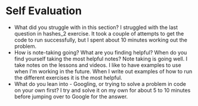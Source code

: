 # Self Evaluation

- What did you struggle with in this section?
I struggled with the last question in hashes_2 exercise. It took a couple of attempts to get the code to run successfully, but I spent about 10 minutes working out the problem. 
- How is note-taking going? What are you finding helpful? When do you find yourself taking the most helpful notes?
Note taking is going well. I take notes on the lessons and videos. I like to have examples to use when I'm working in the future. When I write out examples of how to run the different exercises it is the most helpful. 
- What do you lean into - Googling, or trying to solve a problem in code on your own first?
I try and solve it on my own for about 5 to 10 minutes before jumping over to Google for the answer. 
